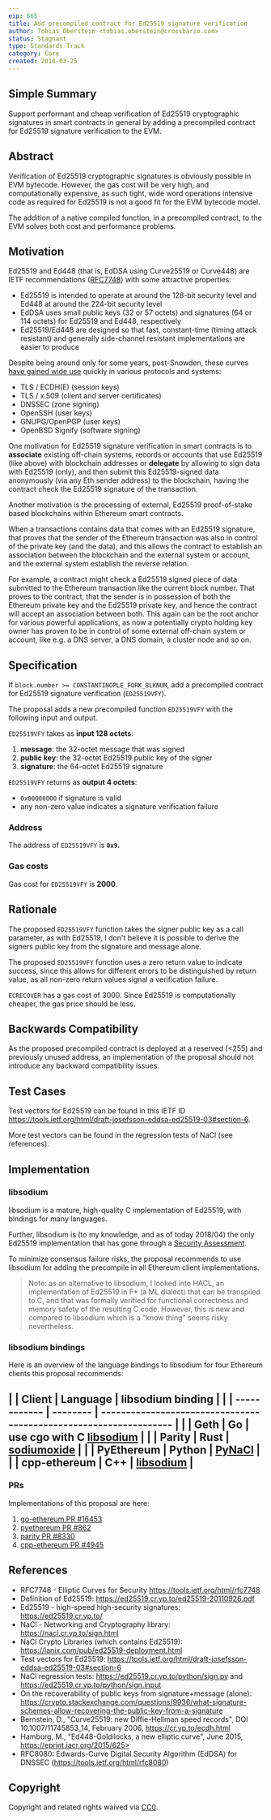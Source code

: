 ```yaml
---
eip: 665
title: Add precompiled contract for Ed25519 signature verification
author: Tobias Oberstein <tobias.oberstein@crossbario.com>
status: Stagnant
type: Standards Track
category: Core
created: 2018-03-25
---
```


## Simple Summary

Support performant and cheap verification of Ed25519 cryptographic signatures in smart contracts in general by adding a precompiled contract for Ed25519 signature verification to the EVM.

## Abstract

Verification of Ed25519 cryptographic signatures is obviously possible in EVM bytecode. However, the gas cost will be very high, and computationally expensive, as such tight, wide word operations intensive code as required for Ed25519 is not a good fit for the EVM bytecode model.

The addition of a native compiled function, in a precompiled contract, to the EVM solves both cost and performance problems.

## Motivation

Ed25519 and Ed448 (that is, EdDSA using Curve25519 or Curve448) are IETF recommendations ([RFC7748](https://tools.ietf.org/html/rfc7748)) with some attractive properties:

* Ed25519 is intended to operate at around the 128-bit security level and Ed448 at around the 224-bit security level
* EdDSA uses small public keys (32 or 57 octets) and signatures (64 or 114 octets) for Ed25519 and Ed448, respectively
* Ed25519/Ed448 are designed so that fast, constant-time (timing attack resistant) and generally side-channel resistant  implementations are easier to produce

Despite being around only for some years, post-Snowden, these curves [have gained wide use](https://ianix.com/pub/ed25519-deployment.html) quickly in various protocols and systems:

* TLS / ECDH(E) (session keys)
* TLS / x.509 (client and server certificates)
* DNSSEC (zone signing)
* OpenSSH (user keys)
* GNUPG/OpenPGP (user keys)
* OpenBSD Signify (software signing)

One motivation for Ed25519 signature verification in smart contracts is to **associate** existing off-chain systems, records or accounts that use Ed25519 (like above) with blockchain addresses or **delegate** by allowing to sign data with Ed25519 (only), and then submit this Ed25519-signed data anonymously (via any Eth sender address) to the blockchain, having the contract check the Ed25519 signature of the transaction.

Another motivation is the processing of external, Ed25519 proof-of-stake based blockchains within Ethereum smart contracts.

When a transactions contains data that comes with an Ed25519 signature, that proves that the sender of the Ethereum transaction was also in control of the private key (and the data), and this allows the contract to establish an association between the blockchain and the external system or account, and the external system establish the reverse relation.

For example, a contract might check a Ed25519 signed piece of data submitted to the Ethereum transaction like the current block number. That proves to the contract, that the sender is in possession of both the Ethereum private key and the Ed25519 private key, and hence the contract will accept an association between both. This again can be the root anchor for various powerful applications, as now a potentially crypto holding key owner has proven to be in control of some external off-chain system or account, like e.g. a DNS server, a DNS domain, a cluster node and so on.

## Specification

If `block.number >= CONSTANTINOPLE_FORK_BLKNUM`, add a precompiled contract for Ed25519 signature verification (`ED25519VFY`).

The proposal adds a new precompiled function `ED25519VFY` with the following input and output.

`ED25519VFY` takes as **input 128 octets**:

1. **message**: the 32-octet message that was signed
2. **public key**: the 32-octet Ed25519 public key of the signer
3. **signature**: the 64-octet Ed25519 signature

`ED25519VFY` returns as **output 4 octets**:

* `0x00000000` if signature is valid
* any non-zero value indicates a signature verification failure

### Address

The address of `ED25519VFY` is **`0x9`.**

### Gas costs

Gas cost for `ED25519VFY` is **2000**.

## Rationale

The proposed `ED25519VFY` function takes the signer public key as a call parameter, as with Ed25519, I don't believe it is possible to derive the signers public key from the signature and message alone.

The proposed `ED25519VFY` function uses a zero return value to indicate success, since this allows for different errors to be distinguished by return value, as all non-zero return values signal a verification failure.

`ECRECOVER` has a gas cost of 3000. Since Ed25519 is computationally cheaper, the gas price should be less.

## Backwards Compatibility

As the proposed precompiled contract is deployed at a reserved (<255) and previously unused address, an implementation of the proposal should not introduce any backward compatibility issues.

## Test Cases

Test vectors for Ed25519 can be found in this IETF ID https://tools.ietf.org/html/draft-josefsson-eddsa-ed25519-03#section-6.

More test vectors can be found in the regression tests of NaCl (see references).

## Implementation

### libsodium

libsodium is a mature, high-quality C implementation of Ed25519, with bindings for many languages.

Further, libsodium is (to my knowledge, and as of today 2018/04) the only Ed25519 implementation that has gone through a [Security Assessment](https://www.privateinternetaccess.com/blog/2017/08/libsodium-v1-0-12-and-v1-0-13-security-assessment/).

To minimize consensus failure risks, the proposal recommends to use libsodium for adding the precompile in all Ethereum client implementations.

> Note: as an alternative to libsodium, I looked into HACL, an implementation of Ed25519 in F* (a ML dialect) that can be transpiled to C, and that was formally verified for functional correctness and memory safety of the resulting C code. However, this is new and compared to libsodium which is a "know thing" seems risky nevertheless.

### libsodium bindings

Here is an overview of the language bindings to libsodium for four Ethereum clients this proposal recommends:


|  | Client       | Language | libsodium binding                                                 |
|  | ------------ | -------- | ----------------------------------------------------------------- |
|  | Geth         | Go       | use cgo with C [libsodium](https://github.com/jedisct1/libsodium) |
|  | Parity       | Rust     | [sodiumoxide](https://github.com/dnaq/sodiumoxide)                |
|  | PyEthereum   | Python   | [PyNaCl](https://github.com/pyca/pynacl)                          |
|  | cpp-ethereum | C++      | [libsodium](https://github.com/jedisct1/libsodium)                |
----------------------------------------------------------------------------

### PRs

Implementations of this proposal are here:

1. [go-ethereum PR #16453](https://github.com/ethereum/go-ethereum/pull/16453)
2. [pyethereum PR #862](https://github.com/ethereum/pyethereum/pull/862)
3. [parity PR #8330](https://github.com/paritytech/parity/pull/8330)
4. [cpp-ethereum PR #4945](https://github.com/ethereum/cpp-ethereum/pull/4945)

## References

* RFC7748 - Elliptic Curves for Security https://tools.ietf.org/html/rfc7748
* Definition of Ed25519: https://ed25519.cr.yp.to/ed25519-20110926.pdf
* Ed25519 - high-speed high-security signatures: https://ed25519.cr.yp.to/
* NaCl - Networking and Cryptography library: https://nacl.cr.yp.to/sign.html
* NaCl Crypto Libraries (which contains Ed25519): https://ianix.com/pub/ed25519-deployment.html
* Test vectors for Ed25519: https://tools.ietf.org/html/draft-josefsson-eddsa-ed25519-03#section-6
* NaCl regression tests: https://ed25519.cr.yp.to/python/sign.py and https://ed25519.cr.yp.to/python/sign.input
* On the recoverability of public keys from signature+message (alone): https://crypto.stackexchange.com/questions/9936/what-signature-schemes-allow-recovering-the-public-key-from-a-signature
* Bernstein, D., "Curve25519: new Diffie-Hellman speed records", DOI 10.1007/11745853_14, February 2006, https://cr.yp.to/ecdh.html
* Hamburg, M., "Ed448-Goldilocks, a new elliptic curve", June 2015, https://eprint.iacr.org/2015/625>
* RFC8080: Edwards-Curve Digital Security Algorithm (EdDSA) for DNSSEC (https://tools.ietf.org/html/rfc8080)

## Copyright

Copyright and related rights waived via [CC0](../LICENSE.md).
